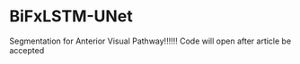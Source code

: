 # BiFxLSTM-UNet
Segmentation for Anterior Visual Pathway!!!!!!
Code will open after article be accepted
